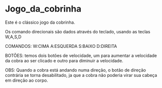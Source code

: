 # Jogo_da_cobrinha

Este é o clássico jogo da cobrinha.

Os comando direcionais são dados através do teclado, usando as teclas W,A,S,D

COMANDOS:
W:CIMA
A:ESQUERDA
S:BAIXO
D:DIREITA


BOTÕES: temos dois botões de velocidade, um para aumentar a velocidade da cobra ao ser clicado e outro para diminuir a velocidade.

OBS: Quando a cobra está andando numa direção, o botão de direção contrária se torna desabilitado, ja que a cobra não poderia virar sua cabeça em direção ao corpo.

